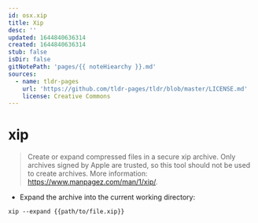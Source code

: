 ```yaml
---
id: osx.xip
title: Xip
desc: ''
updated: 1644840636314
created: 1644840636314
stub: false
isDir: false
gitNotePath: 'pages/{{ noteHiearchy }}.md'
sources:
  - name: tldr-pages
    url: 'https://github.com/tldr-pages/tldr/blob/master/LICENSE.md'
    license: Creative Commons
---
```

# xip

> Create or expand compressed files in a secure xip archive.
> Only archives signed by Apple are trusted, so this tool should not be used to create archives.
> More information: <https://www.manpagez.com/man/1/xip/>.

- Expand the archive into the current working directory:

`xip --expand {{path/to/file.xip}}`

